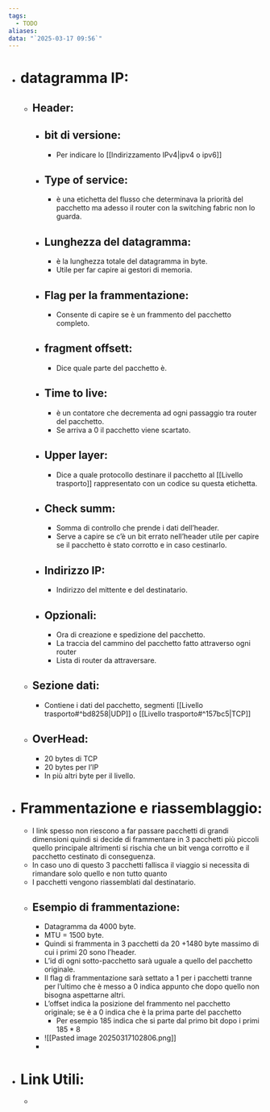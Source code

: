 ```yaml
---
tags:
  - TODO
aliases: 
data: "`2025-03-17 09:56`"
---
```

- # datagramma IP:
	- ## Header:
		- ## bit di versione:
			- Per indicare lo [[Indirizzamento IPv4|ipv4 o ipv6]]
		- ## Type of service:
			- è una etichetta del flusso che determinava la priorità del pacchetto ma adesso il router con la switching fabric non lo guarda.
		- ## Lunghezza del datagramma:
			- è la lunghezza totale del datagramma in byte.
			- Utile per far capire ai gestori di memoria.
		- ## Flag per la frammentazione:
			- Consente di capire se è un frammento del pacchetto completo.
		- ## fragment offsett:
			- Dice quale parte del pacchetto è.
		- ## Time to live:
			- è un contatore che decrementa ad ogni passaggio tra router del pacchetto.
			- Se arriva a 0 il pacchetto viene scartato.
		- ## Upper layer:
			- Dice a quale protocollo destinare il pacchetto al [[Livello trasporto]] rappresentato con un codice su questa etichetta.
		- ## Check summ:
			- Somma di controllo che prende i dati dell’header.
			- Serve a capire se c’è un bit errato nell’header utile per capire se il pacchetto è stato corrotto e in caso cestinarlo.
		- ## Indirizzo IP:
			- Indirizzo del mittente e del destinatario.
		- ## Opzionali:
			- Ora di creazione e spedizione del pacchetto.
			- La traccia del cammino del pacchetto fatto attraverso ogni router
			- Lista di router da attraversare.
	- ## Sezione dati:
		- Contiene i dati del pacchetto, segmenti [[Livello trasporto#^bd8258|UDP]] o [[Livello trasporto#^157bc5|TCP]]
	- ## OverHead:
		- 20 bytes di TCP
		- 20 bytes per l’IP
		- In più altri byte per il livello.
- # Frammentazione e riassemblaggio:
	- I link spesso non riescono a far passare pacchetti di grandi dimensioni quindi si decide di frammentare in 3 pacchetti più piccoli quello principale altrimenti si rischia che un bit venga corrotto e il pacchetto cestinato di conseguenza.
	- In caso uno di questo 3 pacchetti fallisca il viaggio si necessita di rimandare solo quello e non tutto quanto 
	- I pacchetti vengono riassemblati dal destinatario. 
	- ## Esempio di frammentazione:
		- Datagramma da 4000 byte.
		- MTU = 1500 byte.
		- Quindi si frammenta in 3 pacchetti da 20 +1480  byte massimo  di cui i primi 20 sono l’header.
		- L’id di ogni sotto-pacchetto sarà uguale a quello del pacchetto originale.
		- Il flag di frammentazione sarà settato a 1 per i pacchetti tranne per l’ultimo che è messo a 0 indica appunto che dopo quello non bisogna aspettarne altri.
		- L’offset indica la posizione del frammento nel pacchetto originale; se è a 0 indica che è la prima parte del pacchetto
			- Per esempio 185 indica che si parte dal primo bit dopo i primi $185*8$ 
		- ![[Pasted image 20250317102806.png]]
		- 
- # Link Utili:
	- 